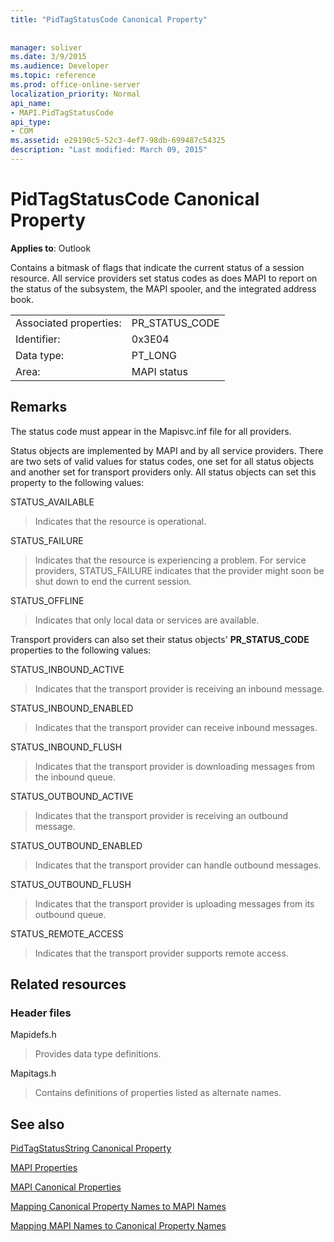 ```yaml
---
title: "PidTagStatusCode Canonical Property"
 
 
manager: soliver
ms.date: 3/9/2015
ms.audience: Developer
ms.topic: reference
ms.prod: office-online-server
localization_priority: Normal
api_name:
- MAPI.PidTagStatusCode
api_type:
- COM
ms.assetid: e29190c5-52c3-4ef7-98db-699487c54325
description: "Last modified: March 09, 2015"
---
```


# PidTagStatusCode Canonical Property

  
  
**Applies to**: Outlook 
  
Contains a bitmask of flags that indicate the current status of a session resource. All service providers set status codes as does MAPI to report on the status of the subsystem, the MAPI spooler, and the integrated address book.
  
|||
|:-----|:-----|
|Associated properties:  <br/> |PR_STATUS_CODE  <br/> |
|Identifier:  <br/> |0x3E04  <br/> |
|Data type:  <br/> |PT_LONG  <br/> |
|Area:  <br/> |MAPI status  <br/> |
   
## Remarks

The status code must appear in the Mapisvc.inf file for all providers. 
  
Status objects are implemented by MAPI and by all service providers. There are two sets of valid values for status codes, one set for all status objects and another set for transport providers only. All status objects can set this property to the following values:
  
STATUS_AVAILABLE 
  
> Indicates that the resource is operational.
    
STATUS_FAILURE 
  
> Indicates that the resource is experiencing a problem. For service providers, STATUS_FAILURE indicates that the provider might soon be shut down to end the current session.
    
STATUS_OFFLINE 
  
> Indicates that only local data or services are available.
    
Transport providers can also set their status objects' **PR_STATUS_CODE** properties to the following values: 
  
STATUS_INBOUND_ACTIVE 
  
> Indicates that the transport provider is receiving an inbound message. 
    
STATUS_INBOUND_ENABLED 
  
> Indicates that the transport provider can receive inbound messages.
    
STATUS_INBOUND_FLUSH 
  
> Indicates that the transport provider is downloading messages from the inbound queue.
    
STATUS_OUTBOUND_ACTIVE 
  
> Indicates that the transport provider is receiving an outbound message. 
    
STATUS_OUTBOUND_ENABLED 
  
> Indicates that the transport provider can handle outbound messages.
    
STATUS_OUTBOUND_FLUSH 
  
> Indicates that the transport provider is uploading messages from its outbound queue.
    
STATUS_REMOTE_ACCESS 
  
> Indicates that the transport provider supports remote access.
    
## Related resources

### Header files

Mapidefs.h
  
> Provides data type definitions.
    
Mapitags.h
  
> Contains definitions of properties listed as alternate names.
    
## See also



[PidTagStatusString Canonical Property](pidtagstatusstring-canonical-property.md)


[MAPI Properties](mapi-properties.md)
  
[MAPI Canonical Properties](mapi-canonical-properties.md)
  
[Mapping Canonical Property Names to MAPI Names](mapping-canonical-property-names-to-mapi-names.md)
  
[Mapping MAPI Names to Canonical Property Names](mapping-mapi-names-to-canonical-property-names.md)

